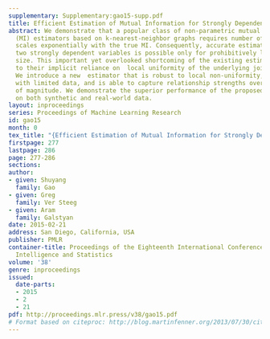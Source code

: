 ```yaml
---
supplementary: Supplementary:gao15-supp.pdf
title: Efficient Estimation of Mutual Information for Strongly Dependent Variables
abstract: We demonstrate that a popular class of non-parametric mutual information
  (MI) estimators based on k-nearest-neighbor graphs requires number of samples that
  scales exponentially with the true MI. Consequently, accurate estimation of MI between
  two strongly dependent variables is possible only for prohibitively large sample
  size. This important yet overlooked shortcoming of the existing estimators is due
  to their implicit reliance on  local uniformity of the underlying joint distribution.
  We introduce a new  estimator that is robust to local non-uniformity, works well
  with limited data, and is able to capture relationship strengths over many orders
  of magnitude. We demonstrate the superior performance of the proposed estimator
  on both synthetic and real-world data.
layout: inproceedings
series: Proceedings of Machine Learning Research
id: gao15
month: 0
tex_title: "{Efficient Estimation of Mutual Information for Strongly Dependent Variables}"
firstpage: 277
lastpage: 286
page: 277-286
sections: 
author:
- given: Shuyang
  family: Gao
- given: Greg
  family: Ver Steeg
- given: Aram
  family: Galstyan
date: 2015-02-21
address: San Diego, California, USA
publisher: PMLR
container-title: Proceedings of the Eighteenth International Conference on Artificial
  Intelligence and Statistics
volume: '38'
genre: inproceedings
issued:
  date-parts:
  - 2015
  - 2
  - 21
pdf: http://proceedings.mlr.press/v38/gao15.pdf
# Format based on citeproc: http://blog.martinfenner.org/2013/07/30/citeproc-yaml-for-bibliographies/
---
```

